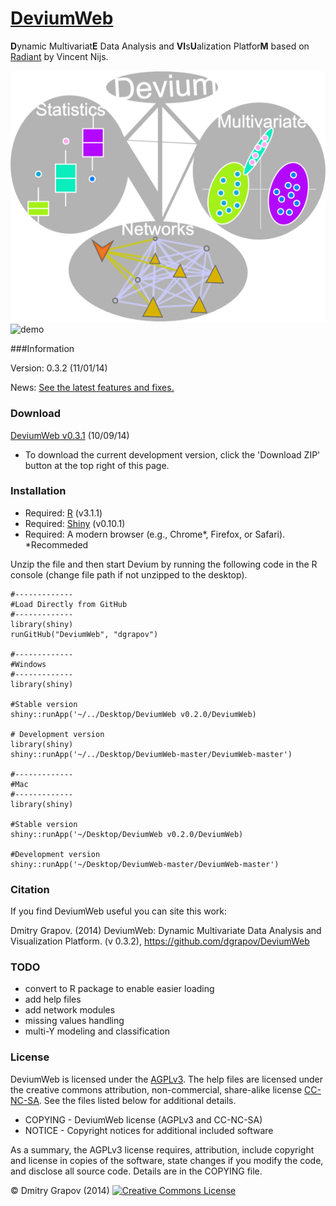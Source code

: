 [DeviumWeb](http://spark.rstudio.com/dgrapov/DeviumWeb/#)
=========
<b>D</b>ynamic Multivariat<b>E</b> Data Analysis and <b>VI</b>s<b>U</b>alization Platfor<b>M</b> based on [Radiant](https://github.com/mostly-harmless/radiant) by Vincent Nijs.

![logo](other/generic_logo.png)
![demo](other/devium1.0.gif)

###Information

Version: 0.3.2 (11/01/14)

News: [See the latest features and fixes.](https://github.com/dgrapov/DeviumWeb/blob/master/NEWS.md)

### Download
[DeviumWeb v0.3.1](https://sourceforge.net/projects/devium/files/DeviumWeb/DeviumWeb%20v0.3.1.zip/download) (10/09/14)

- To download the current development version, click the 'Download ZIP' button at the top right of this page. 

### Installation

- Required: [R](http://cran.rstudio.com/) (v3.1.1)
- Required: [Shiny](http://www.rstudio.com/shiny/) (v0.10.1)
- Required: A modern browser (e.g., Chrome*, Firefox, or Safari). *Recommeded

Unzip the file and then start Devium by running the following code in the R console (change file path if not unzipped to the desktop).

	
	#-------------
 	#Load Directly from GitHub
 	#-------------
 	library(shiny)
 	runGitHub("DeviumWeb", "dgrapov")
	
	#-------------
	#Windows
	#-------------
	library(shiny)
	
	#Stable version
	shiny::runApp('~/../Desktop/DeviumWeb v0.2.0/DeviumWeb)
	
	# Development version
	library(shiny)
	shiny::runApp('~/../Desktop/DeviumWeb-master/DeviumWeb-master')

	#-------------
 	#Mac
 	#-------------
 	library(shiny)
 	
 	#Stable version
	shiny::runApp('~/Desktop/DeviumWeb v0.2.0/DeviumWeb)
	
 	#Development version
	shiny::runApp('~/Desktop/DeviumWeb-master/DeviumWeb-master')

### Citation
If you find DeviumWeb useful you can site this work:

Dmitry Grapov. (2014) DeviumWeb: Dynamic Multivariate Data Analysis and Visualization Platform. (v 0.3.2), https://github.com/dgrapov/DeviumWeb

### TODO

- convert to R package to enable easier loading
- add help files
- add network modules
- missing values handling
- multi-Y modeling and classification

### License

DeviumWeb is licensed under the [AGPLv3](http://www.tldrlegal.com/l/AGPL3). The help files are licensed under the creative commons attribution, non-commercial, share-alike license <a href="http://creativecommons.org/licenses/by-nc-sa/4.0/" target="_blank">CC-NC-SA</a>. See the files listed below for additional details.

- COPYING - DeviumWeb license (AGPLv3 and CC-NC-SA)
- NOTICE - Copyright notices for additional included software

As a summary, the AGPLv3 license requires, attribution, include copyright and license in copies of the software, state changes if you modify the code, and disclose all source code. Details are in the COPYING file.


&copy; Dmitry Grapov (2014) <a rel="license" href="http://creativecommons.org/licenses/by-nc-sa/4.0/" target="_blank"><img alt="Creative Commons License" style="border-width:0" src="http://i.creativecommons.org/l/by-nc-sa/4.0/80x15.png" /></a>
